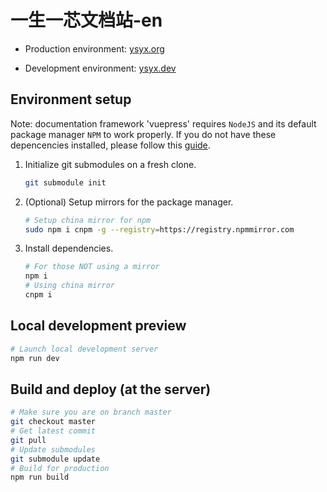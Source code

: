 # 一生一芯文档站-en

+ Production environment: [ysyx.org](docs.ysyx.org)

+ Development environment: [ysyx.dev](docs.ysyx.dev)

## Environment setup

Note: documentation framework 'vuepress' requires `NodeJS` and its default
package manager `NPM` to work properly. If you do not have these depencencies
installed, please follow this [guide](https://nodejs.org/en/download/package-manager/).

1. Initialize git submodules on a fresh clone.
    ```sh
    git submodule init
    ```

1. (Optional) Setup mirrors for the package manager.
    ```sh
    # Setup china mirror for npm
    sudo npm i cnpm -g --registry=https://registry.npmmirror.com
    ```

1. Install dependencies.
    ```sh
    # For those NOT using a mirror
    npm i
    # Using china mirror
    cnpm i
    ```
## Local development preview
```sh
# Launch local development server
npm run dev
```
## Build and deploy (at the server)
```sh
# Make sure you are on branch master
git checkout master
# Get latest commit
git pull
# Update submodules
git submodule update
# Build for production
npm run build
```
